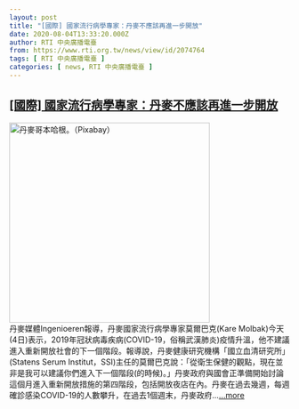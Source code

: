 ```yaml
---
layout: post
title: "[國際] 國家流行病學專家：丹麥不應該再進一步開放"
date: 2020-08-04T13:33:20.000Z
author: RTI 中央廣播電臺
from: https://www.rti.org.tw/news/view/id/2074764
tags: [ RTI 中央廣播電臺 ]
categories: [ news, RTI 中央廣播電臺 ]
---
```

<!--1596548000000-->
[[國際] 國家流行病學專家：丹麥不應該再進一步開放](https://www.rti.org.tw/news/view/id/2074764)
------

<div>
<img src="https://static.rti.org.tw/assets/thumbnails/2020/06/22/c4dc9f888e8e4be44ad145ef66e9c2f2.jpg" width="360" alt="丹麥哥本哈根。（Pixabay）" title="丹麥哥本哈根。（Pixabay）"><br>丹麥媒體Ingenioeren報導，丹麥國家流行病學專家莫爾巴克(Kare Molbak)今天(4日)表示，2019年冠狀病毒疾病(COVID-19，俗稱武漢肺炎)疫情升溫，他不建議進入重新開放社會的下一個階段。報導說，丹麥健康研究機構「國立血清研究所」(Statens Serum Institut，SSI)主任的莫爾巴克說：「從衛生保健的觀點，現在並非是我可以建議你們進入下一個階段(的時候)。」丹麥政府與國會正準備開始討論這個月進入重新開放措施的第四階段，包括開放夜店在內。丹麥在過去幾週，每週確診感染COVID-19的人數攀升，在過去1個週末，丹麥政府...<a target="_blank" href="https://www.rti.org.tw/news/view/id/2074764">...more</a>
</div>
